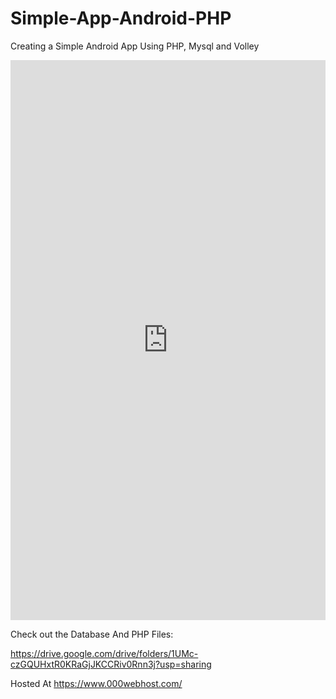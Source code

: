 # Simple-App-Android-PHP

Creating a Simple Android App Using PHP, Mysql and Volley

<div style="padding:177.78% 0 0 0;position:relative;"><iframe src="https://player.vimeo.com/video/692042839?h=21a6621801&amp;badge=0&amp;autopause=0&amp;player_id=0&amp;app_id=58479" frameborder="0" allow="autoplay; fullscreen; picture-in-picture" allowfullscreen style="position:absolute;top:0;left:0;width:100%;height:100%;" title="untitled (1)"></iframe></div><script src="https://player.vimeo.com/api/player.js"></script>


Check out the Database And PHP Files:

https://drive.google.com/drive/folders/1UMc-czGQUHxtR0KRaGjJKCCRiv0Rnn3j?usp=sharing

Hosted At https://www.000webhost.com/
